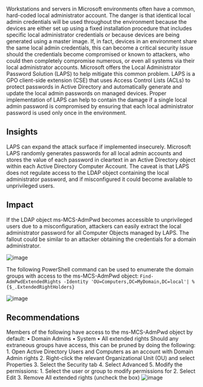 Workstations and servers in Microsoft environments often have a common, hard-coded local administrator account. The danger is that identical local admin credentials will be used throughout the environment because the devices are either set up using a fixed installation procedure that includes specific local administrator credentials or because devices are being generated using a master image. 
If, in fact, devices in an environment share the same local admin credentials, this can become a critical security issue should the credentials become compromised or known to attackers, who could then completely compromise numerous, or even all systems via their local administrator accounts.
Microsoft offers the Local Administrator Password Solution (LAPS) to help mitigate this common problem. LAPS is a GPO client-side extension (CSE) that uses Access Control Lists (ACLs) to protect passwords in Active Directory and automatically generate and update the local admin passwords on managed devices. Proper implementation of LAPS can help to contain the damage if a single local admin password is compromised by ensuring that each local administrator password is used only once in the environment.
## Insights
LAPS can expand the attack surface if implemented insecurely. 
Microsoft LAPS randomly generates passwords for all local admin accounts and stores the value of each password in cleartext in an Active Directory object within each Active Directory Computer Account. The caveat is that LAPS does not regulate access to the LDAP object containing the local administrator password, and if misconfigured it could become available to unprivileged users.
## Impact
If the LDAP object ms-MCS-AdmPwd becomes accessible to unprivileged users due to a misconfiguration, attackers can easily extract the local administrator password for all Computer Objects managed by LAPS. The fallout could be similar to an attacker obtaining the credentials for a domain administrator.

![image](https://github.com/user-attachments/assets/e428d7ad-2d83-45c3-907a-e97a4616912c)

The following PowerShell command can be used to enumerate the domain groups with access to the ms-MCS-AdmPwd object:
`` Find-AdmPwdExtendedRights -Identity 'OU=Computers,DC=MyDomain,DC=local'| % {$_.ExtendedRightHolders} ``

![image](https://github.com/user-attachments/assets/fe8330ed-6d96-438b-8c36-e06224fc8cba)

## Recommendations
Members of the following have access to the ms-MCS-AdmPwd object by default:
	• Domain Admins
	• System 
	• All extended rights
Should any extraneous groups have access, this can be pruned by doing the following:
	1. Open Active Directory Users and Computers as an account with Domain Admin rights
	2. Right-click the relevant Organizational Unit (OU) and select Properties
	3. Select the Security tab
	4. Select Advanced
	5. Modify the permissions:
		1. Select the user or group to modify permissions for
		2. Select Edit
		3. Remove All extended rights (uncheck the box) 
  ![image](https://github.com/user-attachments/assets/4e9a153b-490f-4e84-9a13-27ded1abacaa)

